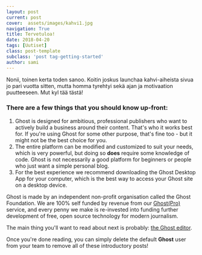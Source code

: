 ```yaml
---
layout: post
current: post
cover:  assets/images/kahvi1.jpg
navigation: True
title: Tervetuloa!
date: 2018-04-20
tags: [Uutiset]
class: post-template
subclass: 'post tag-getting-started'
author: sami
---
```


Nonii, toinen kerta toden sanoo. Koitin joskus launchaa kahvi-aiheista sivua jo pari vuotta sitten, mutta homma tyrehtyi sekä ajan ja motivaation puutteeseen. Mut kyl tää tästä!

### There are a few things that you should know up-front:
1. Ghost is designed for ambitious, professional publishers who want to actively build a business around their content. That's who it works best for. If you're using Ghost for some other purpose, that's fine too - but it might not be the best choice for you.
2. The entire platform can be modified and customized to suit your needs, which is very powerful, but doing so **does** require some knowledge of code. Ghost is not necessarily a good platform for beginners or people who just want a simple personal blog.
3. For the best experience we recommend downloading the Ghost Desktop App for your computer, which is the best way to access your Ghost site on a desktop device.


Ghost is made by an independent non-profit organisation called the Ghost Foundation. We are 100% self funded by revenue from our [Ghost(Pro)](https://ghost.org/pricing) service, and every penny we make is re-invested into funding further development of free, open source technology for modern journalism.

The main thing you'll want to read about next is probably: [the Ghost editor](https://demo.ghost.io/the-editor/).

Once you're done reading, you can simply delete the default **Ghost** user from your team to remove all of these introductory posts!
